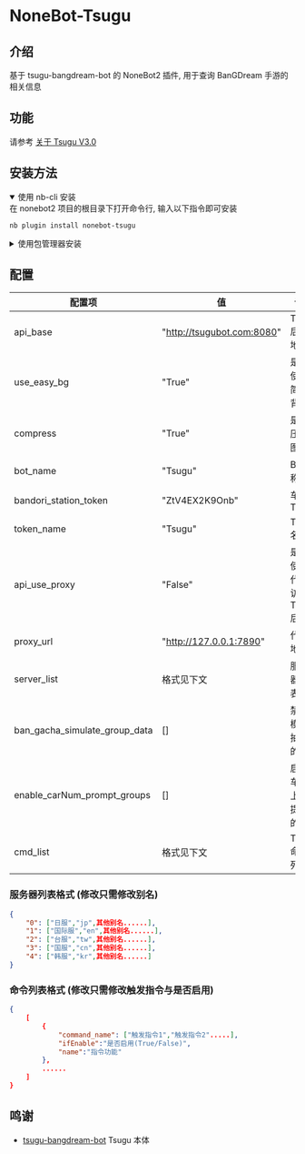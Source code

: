 # NoneBot-Tsugu

## 介绍
基于 tsugu-bangdream-bot 的 NoneBot2 插件, 用于查询 BanGDream 手游的相关信息

## 功能
请参考 [关于 Tsugu V3.0](https://www.bilibili.com/read/cv18082802)

## 安装方法
<details open>
<summary>使用 nb-cli 安装</summary>
在 nonebot2 项目的根目录下打开命令行, 输入以下指令即可安装

    nb plugin install nonebot-tsugu
</details>

<details>

<summary>使用包管理器安装</summary>
在 nonebot2 项目的插件目录下, 打开命令行, 根据你使用的包管理器, 输入相应的安装命令
<details>
<summary>pip</summary>

    pip install nonebot-tsugu
</details>
打开 nonebot2 项目根目录下的 `pyproject.toml` 文件, 在 `[tool.nonebot]` 部分追加写入

    plugins = ["nonebot_plugin_tsugu"]
</details>
</details>

## 配置
| 配置项 | 值 | 说明 |
| --- | --- | --- |
| api_base | "http://tsugubot.com:8080" | Tsugu 后端地址 |
| use_easy_bg | "True" | 是否使用简易背景 |
| compress | "True" | 是否压缩图片 |
| bot_name | "Tsugu" | Bot名称 |
| bandori_station_token | "ZtV4EX2K9Onb" | 车站 Token |
| token_name | "Tsugu" | Token 名称 |
| api_use_proxy | "False" | 是否使用代理访问 Tsugu 后端 |
| proxy_url | "http://127.0.0.1:7890" | 代理地址 |
| server_list | 格式见下文 | 服务器列表 |
| ban_gacha_simulate_group_data | [] | 禁止模拟抽卡的群 |
| enable_carNum_prompt_groups | [] | 启用车牌上传提示的群 |
| cmd_list | 格式见下文 | Tsugu命令列表 |

### 服务器列表格式 (修改只需修改别名)
```json
{
    "0": ["日服","jp",其他别名......],
    "1": ["国际服","en",其他别名......],
    "2": ["台服","tw",其他别名......],
    "3": ["国服","cn",其他别名......],
    "4": ["韩服","kr",其他别名......]
}
```

### 命令列表格式 (修改只需修改触发指令与是否启用)
```json
{
    [
        { 
            "command_name": ["触发指令1","触发指令2".....],
            "ifEnable":"是否启用(True/False)",
            "name":"指令功能"
        },
        ......
    ]
}
```

## 鸣谢
- [tsugu-bangdream-bot](https://github.com/Yamamoto-2/tsugu-bangdream-bot) Tsugu 本体
